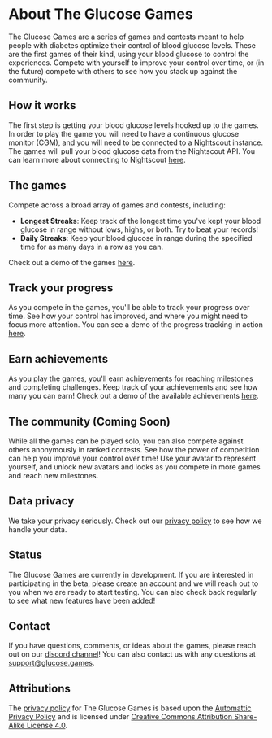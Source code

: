 # About The Glucose Games

The Glucose Games are a series of games and contests meant to help people with diabetes optimize their control of blood glucose levels.
These are the first games of their kind, using your blood glucose to control the experiences.
Compete with yourself to improve your control over time, or (in the future) compete with others to see how you stack up against the community.

## How it works

The first step is getting your blood glucose levels hooked up to the games. 
In order to play the game you will need to have a continuous glucose monitor (CGM), and you will need to be connected to a [Nightscout](https://nightscout.github.io/) instance.
The games will pull your blood glucose data from the Nightscout API.
You can learn more about connecting to Nightscout [here](/aboutNightscout).

## The games

Compete across a broad array of games and contests, including:

- **Longest Streaks**: Keep track of the longest time you've kept your blood glucose in range without lows, highs, or both. Try to beat your records!
- **Daily Streaks**: Keep your blood glucose in range during the specified time for as many days in a row as you can.

Check out a demo of the games [here](/demo).

## Track your progress

As you compete in the games, you'll be able to track your progress over time.
See how your control has improved, and where you might need to focus more attention.
You can see a demo of the progress tracking in action [here](/historyDemo).

## Earn achievements

As you play the games, you'll earn achievements for reaching milestones and completing challenges. 
Keep track of your achievements and see how many you can earn! 
Check out a demo of the available achievements [here](/achievementsDemo). 

## The community (Coming Soon)

While all the games can be played solo, you can also compete against others anonymously in ranked contests.
See how the power of competition can help you improve your control over time!
Use your avatar to represent yourself, and unlock new avatars and looks as you compete in more games and reach new milestones.

## Data privacy

We take your privacy seriously. Check out our [privacy policy](/privacy) to see how we handle your data.

## Status

The Glucose Games are currently in development.
If you are interested in participating in the beta, please create an account and we will reach out to you when we are ready to start testing.
You can also check back regularly to see what new features have been added!

## Contact

If you have questions, comments, or ideas about the games, please reach out on our [discord channel](https://discord.gg/v7mCxUE4)!
You can also contact us with any questions at [support@glucose.games](mailto:support@glucose.games).

## Attributions

The [privacy policy](/privacy) for The Glucose Games is based  upon the [Automattic Privacy Policy](https://automattic.com/privacy/) and is licensed under [Creative Commons Attribution Share-Alike License 4.0](https://creativecommons.org/licenses/by-sa/4.0/).
